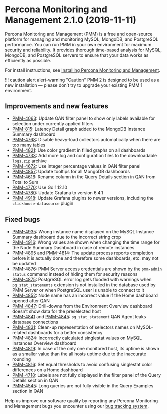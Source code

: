 # Percona Monitoring and Management 2.1.0 (2019-11-11)

Percona Monitoring and Management (PMM) is a free and open-source platform for managing and monitoring MySQL, MongoDB, and PostgreSQL performance. You can run PMM in your own environment for maximum security and reliability. It provides thorough time-based analysis for MySQL, MongoDB, and PostgreSQL servers to ensure that your data works as efficiently as possible.

For install instructions, see [Installing Percona Monitoring and Management](../setting-up/index.md).

!!! caution alert alert-warning "Caution"
    PMM 2 is designed to be used as a new installation — please don’t try to upgrade your existing PMM 1 environment.

## Improvements and new features

- [PMM-4063](https://jira.percona.com/browse/PMM-4063): Update QAN filter panel to show only labels available for selection under currently applied filters
- [PMM-815](https://jira.percona.com/browse/PMM-815): Latency Detail graph added to the MongoDB Instance Summary dashboard
- [PMM-4768](https://jira.percona.com/browse/PMM-4768): Disable heavy-load collectors automatically when there are too many tables
- [PMM-4821](https://jira.percona.com/browse/PMM-4821): Use color gradient in filled graphs on all dashboards
- [PMM-4733](https://jira.percona.com/browse/PMM-4733): Add more log and configuration files to the downloadable `logs.zip` archive
- [PMM-4672](https://jira.percona.com/browse/PMM-4672): Use integer percentage values in QAN filter panel
- [PMM-4857](https://jira.percona.com/browse/PMM-4857): Update tooltips for all MongoDB dashboards
- [PMM-4616](https://jira.percona.com/browse/PMM-4616): Rename column in the Query Details section in QAN from Total to Sum
- [PMM-4770](https://jira.percona.com/browse/PMM-4770): Use Go 1.12.10
- [PMM-4780](https://jira.percona.com/browse/PMM-4780): Update Grafana to version 6.4.1
- [PMM-4918](https://jira.percona.com/browse/PMM-4918): Update Grafana plugins to newer versions, including the `clickhouse-datasource` plugin

## Fixed bugs

- [PMM-4935](https://jira.percona.com/browse/PMM-4935): Wrong instance name displayed on the MySQL Instance Summary dashboard due to the incorrect string crop
- [PMM-4916](https://jira.percona.com/browse/PMM-4916): Wrong values are shown when changing the time range for the Node Summary Dashboard in case of remote instances
- [PMM-4895](https://jira.percona.com/browse/PMM-4895) and [PMM-4814](https://jira.percona.com/browse/PMM-4814): The update process reports completion before it is actually done and therefore some dashboards, etc. may not be updated
- [PMM-4876](https://jira.percona.com/browse/PMM-4876): PMM Server access credentials are shown by the `pmm-admin status` command instead of hiding them for security reasons
- [PMM-4875](https://jira.percona.com/browse/PMM-4875): PostgreSQL error log gets flooded with warnings when `pg_stat_statements` extension is not installed in the database used by PMM Server or when PostgreSQL user is unable to connect to it
- [PMM-4852](https://jira.percona.com/browse/PMM-4852): Node name has an incorrect value if the Home dashboard opened after QAN
- [PMM-4847](https://jira.percona.com/browse/PMM-4847): Drill-downs from the Environment Overview dashboard doesn’t show data for the preselected host
- [PMM-4841](https://jira.percona.com/browse/PMM-4841) and [PMM-4845](https://jira.percona.com/browse/PMM-4845): `pg_stat_statement` QAN Agent leaks database connections
- [PMM-4831](https://jira.percona.com/browse/PMM-4831): Clean-up representation of selectors names on MySQL-related dashboards for a better consistency
- [PMM-4824](https://jira.percona.com/browse/PMM-4824): Incorrectly calculated singlestat values on MySQL Instances Overview dashboard
- [PMM-4819](https://jira.percona.com/browse/PMM-4819): In case of the only one monitored host, its uptime is shown as a smaller value than the all hosts uptime due to the inaccurate rounding
- [PMM-4816](https://jira.percona.com/browse/PMM-4816): Set equal thresholds to avoid confusing singlestat color differences on a Home dashboard
- [PMM-4718](https://jira.percona.com/browse/PMM-4718): Labels are not fully displayed in the filter panel of the Query Details section in QAN
- [PMM-4545](https://jira.percona.com/browse/PMM-4545): Long queries are not fully visible in the Query Examples section in QAN

Help us improve our software quality by reporting any Percona Monitoring and Management bugs you encounter using our [bug tracking system](https://jira.percona.com/secure/Dashboard.jspa).
